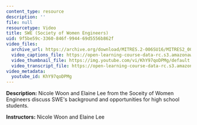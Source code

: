 ```yaml
---
content_type: resource
description: ''
file: null
resourcetype: Video
title: SWE (Society of Women Engineers)
uid: 9f5be59c-3360-846f-9944-69d5556b862f
video_files:
  archive_url: https://archive.org/download/MITRES.2-006SU16/MITRES2_006SU16_talk5_300k.mp4
  video_captions_file: https://open-learning-course-data-rc.s3.amazonaws.com/res-2-006-girls-who-build-cameras-summer-2016/ceff3083999b50569d837ea4d8380d13_KhY97qoDPMg.vtt
  video_thumbnail_file: https://img.youtube.com/vi/KhY97qoDPMg/default.jpg
  video_transcript_file: https://open-learning-course-data-rc.s3.amazonaws.com/res-2-006-girls-who-build-cameras-summer-2016/20f3f2bf9ba6eeddb2a9f80d520ae619_KhY97qoDPMg.pdf
video_metadata:
  youtube_id: KhY97qoDPMg
---
```


**Description:** Nicole Woon and Elaine Lee from the Soceity of Women Engineers discuss SWE's background and opportunities for high school students.

**Instructors:** Nicole Woon and Elaine Lee